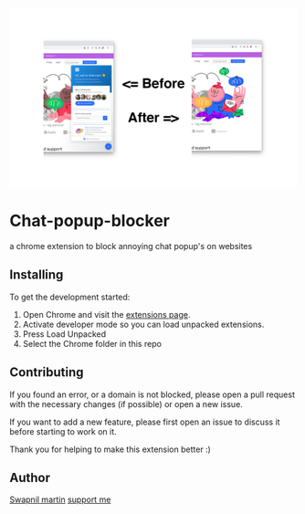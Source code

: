 ![Screenshot](promotional.jpg)


# Chat-popup-blocker
a chrome extension to block annoying chat popup's on websites
## Installing

To get the development started:
1. Open Chrome and visit the [extensions page](chrome://extensions).
2. Activate developer mode so you can load unpacked extensions.
3. Press Load Unpacked
4. Select the Chrome folder in this repo
## Contributing

If you found an error, or a domain is not blocked, please open a pull request with the necessary changes (if possible) or open a new issue.

If you want to add a new feature, please first open an issue to discuss it before starting to work on it.

Thank you for helping to make this extension better :)
## Author

[Swapnil martin](https://ascetic.1mb.site)
[support me ](https://paypal.me/swapnilmartin?locale.x=en_GB)
